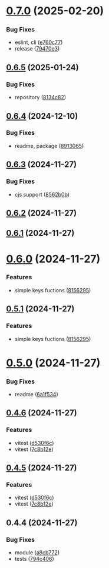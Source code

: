 # [0.7.0](https://github.com/cmmvio/cmmv-encryptor/compare/v0.6.5...v0.7.0) (2025-02-20)


### Bug Fixes

* eslint, cli ([e760c77](https://github.com/cmmvio/cmmv-encryptor/commit/e760c7744fb7d987c67d92252adf31728b20132c))
* release ([79470e3](https://github.com/cmmvio/cmmv-encryptor/commit/79470e39bfe0123f17f7e865035b54fc7e38b19e))



## [0.6.5](https://github.com/cmmvio/cmmv-encryptor/compare/v0.6.4...v0.6.5) (2025-01-24)


### Bug Fixes

* repository ([8134c82](https://github.com/cmmvio/cmmv-encryptor/commit/8134c82dee5352be3050fa59c6594246336a084c))



## [0.6.4](https://github.com/cmmvio/cmmv-encryptor/compare/v0.6.3...v0.6.4) (2024-12-10)


### Bug Fixes

* readme, package ([8913065](https://github.com/cmmvio/cmmv-encryptor/commit/89130658ee61aee5229bd1ca0d865c474f6b51e7))



## [0.6.3](https://github.com/cmmvio/cmmv-encryptor/compare/v0.6.2...v0.6.3) (2024-11-27)


### Bug Fixes

* cjs support ([8562b0b](https://github.com/cmmvio/cmmv-encryptor/commit/8562b0b29edb6fcb641a6902dbab12f2b8c723db))



## [0.6.2](https://github.com/cmmvio/cmmv-encryptor/compare/v0.6.1...v0.6.2) (2024-11-27)



## [0.6.1](https://github.com/cmmvio/cmmv-encryptor/compare/v0.6.0...v0.6.1) (2024-11-27)



# [0.6.0](https://github.com/cmmvio/cmmv-encryptor/compare/v0.5.0...v0.6.0) (2024-11-27)


### Features

* simple keys fuctions ([8156295](https://github.com/cmmvio/cmmv-encryptor/commit/8156295861c8cb012d18d2b26eba9bcb28f54c20))



## [0.5.1](https://github.com/cmmvio/cmmv-encryptor/compare/v0.5.0...v0.5.1) (2024-11-27)


### Features

* simple keys fuctions ([8156295](https://github.com/cmmvio/cmmv-encryptor/commit/8156295861c8cb012d18d2b26eba9bcb28f54c20))



# [0.5.0](https://github.com/cmmvio/cmmv-encryptor/compare/v0.4.6...v0.5.0) (2024-11-27)


### Bug Fixes

* readme ([6a1f534](https://github.com/cmmvio/cmmv-encryptor/commit/6a1f53451c6ab85a9c7236903de26c7e483beb75))



## [0.4.6](https://github.com/cmmvio/cmmv-encryptor/compare/v0.4.4...v0.4.6) (2024-11-27)


### Features

* vitest ([d530f6c](https://github.com/cmmvio/cmmv-encryptor/commit/d530f6c808ddd34ceabe1a9e9338d6fc2e010900))
* vitest ([7c8b12e](https://github.com/cmmvio/cmmv-encryptor/commit/7c8b12eabd920617ec335a22628bb9fe5c1b25a7))



## [0.4.5](https://github.com/cmmvio/cmmv-encryptor/compare/v0.4.4...v0.4.5) (2024-11-27)


### Features

* vitest ([d530f6c](https://github.com/cmmvio/cmmv-encryptor/commit/d530f6c808ddd34ceabe1a9e9338d6fc2e010900))
* vitest ([7c8b12e](https://github.com/cmmvio/cmmv-encryptor/commit/7c8b12eabd920617ec335a22628bb9fe5c1b25a7))



## 0.4.4 (2024-11-27)


### Bug Fixes

* module ([a8cb772](https://github.com/cmmvio/cmmv-encryptor/commit/a8cb77268f4c57ea446b7323afb24242c3771438))
* tests ([794c406](https://github.com/cmmvio/cmmv-encryptor/commit/794c4069e4557763a70122be37d2ca1680992bbc))



